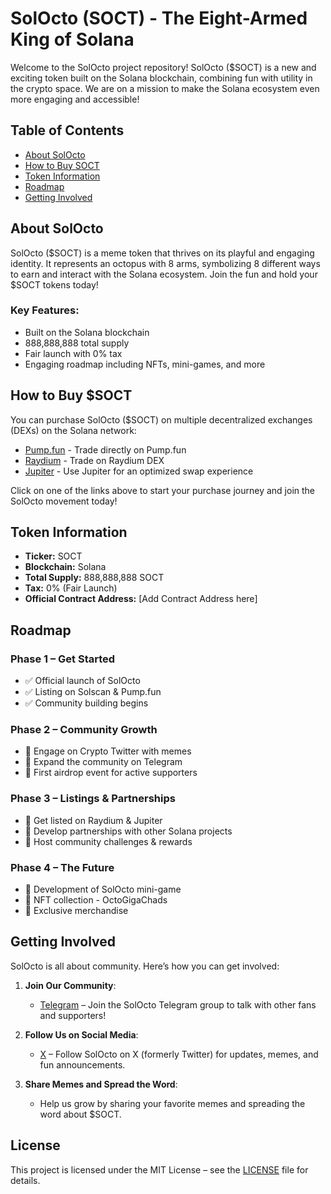 # SolOcto (SOCT) - The Eight-Armed King of Solana

Welcome to the SolOcto project repository! SolOcto ($SOCT) is a new and exciting token built on the Solana blockchain, combining fun with utility in the crypto space. We are on a mission to make the Solana ecosystem even more engaging and accessible!

## Table of Contents

- [About SolOcto](#about-solocto)
- [How to Buy SOCT](#how-to-buy-soct)
- [Token Information](#token-information)
- [Roadmap](#roadmap)
- [Getting Involved](#getting-involved)

## About SolOcto

SolOcto ($SOCT) is a meme token that thrives on its playful and engaging identity. It represents an octopus with 8 arms, symbolizing 8 different ways to earn and interact with the Solana ecosystem. Join the fun and hold your $SOCT tokens today!

### Key Features:
- Built on the Solana blockchain
- 888,888,888 total supply
- Fair launch with 0% tax
- Engaging roadmap including NFTs, mini-games, and more

## How to Buy $SOCT

You can purchase SolOcto ($SOCT) on multiple decentralized exchanges (DEXs) on the Solana network:

- [Pump.fun](https://pump.fun) - Trade directly on Pump.fun
- [Raydium](https://raydium.io) - Trade on Raydium DEX
- [Jupiter](https://jup.ag) - Use Jupiter for an optimized swap experience

Click on one of the links above to start your purchase journey and join the SolOcto movement today!

## Token Information

- **Ticker:** SOCT
- **Blockchain:** Solana
- **Total Supply:** 888,888,888 SOCT
- **Tax:** 0% (Fair Launch)
- **Official Contract Address:** [Add Contract Address here]

## Roadmap

### Phase 1 – Get Started
- ✅ Official launch of SolOcto
- ✅ Listing on Solscan & Pump.fun
- ✅ Community building begins

### Phase 2 – Community Growth
- 🔹 Engage on Crypto Twitter with memes
- 🔹 Expand the community on Telegram
- 🔹 First airdrop event for active supporters

### Phase 3 – Listings & Partnerships
- 🔹 Get listed on Raydium & Jupiter
- 🔹 Develop partnerships with other Solana projects
- 🔹 Host community challenges & rewards

### Phase 4 – The Future
- 🔹 Development of SolOcto mini-game
- 🔹 NFT collection - OctoGigaChads
- 🔹 Exclusive merchandise

## Getting Involved

SolOcto is all about community. Here’s how you can get involved:

1. **Join Our Community**:
   - [Telegram](https://t.me/SoctProject) – Join the SolOcto Telegram group to talk with other fans and supporters!

2. **Follow Us on Social Media**:
   - [X](https://x.com/SolOctop) – Follow SolOcto on X (formerly Twitter) for updates, memes, and fun announcements.

3. **Share Memes and Spread the Word**:
   - Help us grow by sharing your favorite memes and spreading the word about $SOCT.

## License

This project is licensed under the MIT License – see the [LICENSE](LICENSE) file for details.
